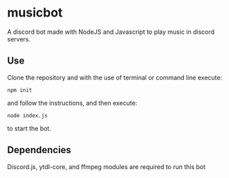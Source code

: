 # musicbot

A discord bot made with NodeJS and Javascript to play music in discord servers.

## Use

Clone the repository and with the use of terminal or command line execute:
```
npm init
```
and follow the instructions, and then execute:
```
node index.js
```
to start the bot.

## Dependencies

Discord.js, ytdl-core, and ffmpeg modules are required to run this bot
